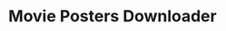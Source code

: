 ---
type: Project 
title: Movie Posters Downloader
link: https://github.com/FdelMazo/PosterDownloader
tagline: Webscraper for downloading official movie posters in the highest resolution available Edit
imagen: /assets/img/movies.png
color: rgb(236, 098, 99)
first_commit: 03/09/2017
latest_stable_release:
howtouse:
howtoinstall:
features:
languaje: Python
---